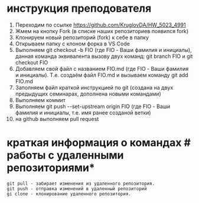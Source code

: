 # инструкция преподователя
1. Переходим по ссылке https://github.com/KruglovDA/HW_5023_4991
2. Жмем на кнопку Fork (в списке наших репозиториев появился fork)
3. Клонируем новый репозиторий  (fork) к себе в папку
4. Открываем папку с клоном форка в VS Code
5. Выполняем git checkout -b FIO (где FIO - Ваши фамилия и инициалы), данная команда эквивалента вызову двух команд: git branch FIO и git checkout FIO
6. Добавляем свой файл с названием FIO.md (где FIO - Ваши фамилия и инициалы). Т.е. создаём файл FIO.md и вызываем команду git add FIO.md
7. Заполняем файл краткой инструкцией по git (создана на двух предыдущих семинарах, дополнена новыми командами)
8. Выполняем коммит
9. Выполняем git push --set-upstream origin FIO (где FIO - Ваши фамилия и инициалы, т.е. имя ранее созданой ветки)
10. на github выполняем pull request



# краткая информация о командах # работы с удаленными репозиториями*
              
    git pull - забирает изменения из удаленного репозитория.
    git push - отправка изменений в удаленный репозиторий
    gi clone - клонирование удаленного репозитория.
    
